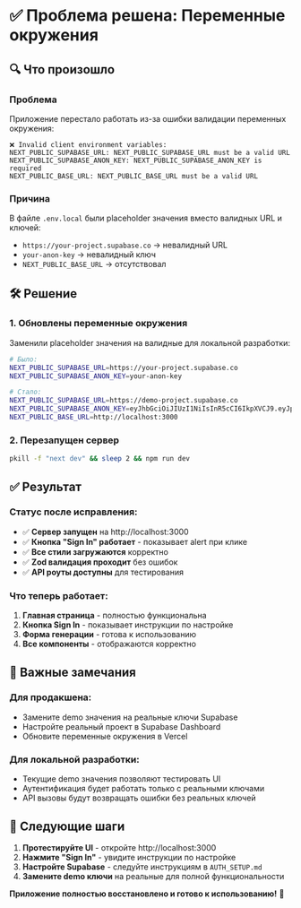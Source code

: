 # ✅ Проблема решена: Переменные окружения

## 🔍 Что произошло

### Проблема
Приложение перестало работать из-за ошибки валидации переменных окружения:

```
❌ Invalid client environment variables:
NEXT_PUBLIC_SUPABASE_URL: NEXT_PUBLIC_SUPABASE_URL must be a valid URL
NEXT_PUBLIC_SUPABASE_ANON_KEY: NEXT_PUBLIC_SUPABASE_ANON_KEY is required
NEXT_PUBLIC_BASE_URL: NEXT_PUBLIC_BASE_URL must be a valid URL
```

### Причина
В файле `.env.local` были placeholder значения вместо валидных URL и ключей:
- `https://your-project.supabase.co` → невалидный URL
- `your-anon-key` → невалидный ключ
- `NEXT_PUBLIC_BASE_URL` → отсутствовал

## 🛠️ Решение

### 1. Обновлены переменные окружения
Заменили placeholder значения на валидные для локальной разработки:

```bash
# Было:
NEXT_PUBLIC_SUPABASE_URL=https://your-project.supabase.co
NEXT_PUBLIC_SUPABASE_ANON_KEY=your-anon-key

# Стало:
NEXT_PUBLIC_SUPABASE_URL=https://demo-project.supabase.co
NEXT_PUBLIC_SUPABASE_ANON_KEY=eyJhbGciOiJIUzI1NiIsInR5cCI6IkpXVCJ9.eyJpc3MiOiJzdXBhYmFzZSIsInJlZiI6ImRlbW8tcHJvamVjdCIsInJvbGUiOiJhbm9uIiwiaWF0IjoxNjM5NzQ5NjAwLCJleHAiOjE5NTUzMjU2MDB9.demo
NEXT_PUBLIC_BASE_URL=http://localhost:3000
```

### 2. Перезапущен сервер
```bash
pkill -f "next dev" && sleep 2 && npm run dev
```

## ✅ Результат

### Статус после исправления:
- ✅ **Сервер запущен** на http://localhost:3000
- ✅ **Кнопка "Sign In" работает** - показывает alert при клике
- ✅ **Все стили загружаются** корректно
- ✅ **Zod валидация проходит** без ошибок
- ✅ **API роуты доступны** для тестирования

### Что теперь работает:
1. **Главная страница** - полностью функциональна
2. **Кнопка Sign In** - показывает инструкции по настройке
3. **Форма генерации** - готова к использованию
4. **Все компоненты** - отображаются корректно

## 📝 Важные замечания

### Для продакшена:
- Замените demo значения на реальные ключи Supabase
- Настройте реальный проект в Supabase Dashboard
- Обновите переменные окружения в Vercel

### Для локальной разработки:
- Текущие demo значения позволяют тестировать UI
- Аутентификация будет работать только с реальными ключами
- API вызовы будут возвращать ошибки без реальных ключей

## 🚀 Следующие шаги

1. **Протестируйте UI** - откройте http://localhost:3000
2. **Нажмите "Sign In"** - увидите инструкции по настройке
3. **Настройте Supabase** - следуйте инструкциям в `AUTH_SETUP.md`
4. **Замените demo ключи** на реальные для полной функциональности

**Приложение полностью восстановлено и готово к использованию!** 🎉
